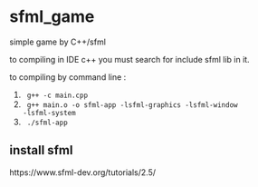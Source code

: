 # sfml_game
simple game by C++/sfml

to compiling in IDE c++ you must search for include sfml lib in it.

to compiling by command line :
<br>
1. <code> g++ -c main.cpp </code>
2. <code> g++ main.o -o sfml-app -lsfml-graphics -lsfml-window -lsfml-system </code>
3. <code> ./sfml-app </code>

<h2>install sfml </h2>
<link>https://www.sfml-dev.org/tutorials/2.5/</link>
